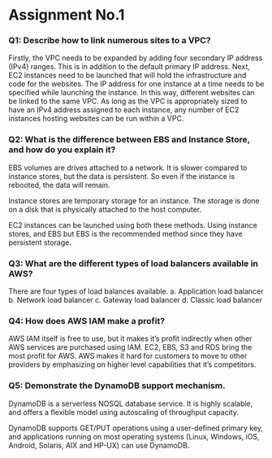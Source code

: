 # Assignment No.1

### Q1: Describe how to link numerous sites to a VPC?
Firstly, the VPC needs to be expanded by adding four secondary IP address (IPv4) ranges. This is in addition to the default primary IP address. Next, EC2 instances need to be launched that will hold the infrastructure and code for the websites. The IP address for one instance at a time needs to be specified while launching the instance. In this way, different websites can be linked to the same VPC. As long as the VPC is appropriately sized to have an IPv4 address assigned to each instance, any number of EC2 instances hosting websites can be run within a VPC. 

### Q2: What is the difference between EBS and Instance Store, and how do you explain it?
EBS volumes are drives attached to a network. It is slower compared to instance stores, but the data is persistent. So even if the instance is rebooted, the data will remain. 

Instance stores are temporary storage for an instance. The storage is done on a disk that is physically attached to the host computer. 

EC2 instances can be launched using both these methods. Using instance stores, and EBS but EBS is the recommended method since they have persistent storage. 

### Q3: What are the different types of load balancers available in AWS?
There are four types of load balances available.
a.	Application load balancer
b.	Network load balancer
c.	Gateway load balancer
d.	Classic load balancer

### Q4: How does AWS IAM make a profit?
AWS IAM itself is free to use, but it makes it’s profit indirectly when other AWS services are purchased using IAM. EC2, EBS, S3 and RDS bring the most profit for AWS. AWS makes it hard for customers to move to other providers by emphasizing on higher level capabilities that it’s competitors. 

### Q5: Demonstrate the DynamoDB support mechanism.
DynamoDB is a serverless NOSQL database service. It is highly scalable, and offers a flexible model using autoscaling of throughput capacity.

DynamoDB supports GET/PUT operations using a user-defined primary key, and applications running on most operating systems (Linux, Windows, iOS, Android, Solaris, AIX and HP-UX) can use DynamoDB. 
